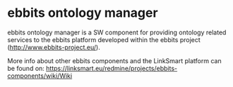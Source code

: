 # ebbits ontology manager

ebbits ontology manager is a SW component for providing ontology related services to the ebbits platform developed within the ebbits project (http://www.ebbits-project.eu/). 

More info about other ebbits components and the LinkSmart platform can be found on: 
https://linksmart.eu/redmine/projects/ebbits-components/wiki/Wiki
